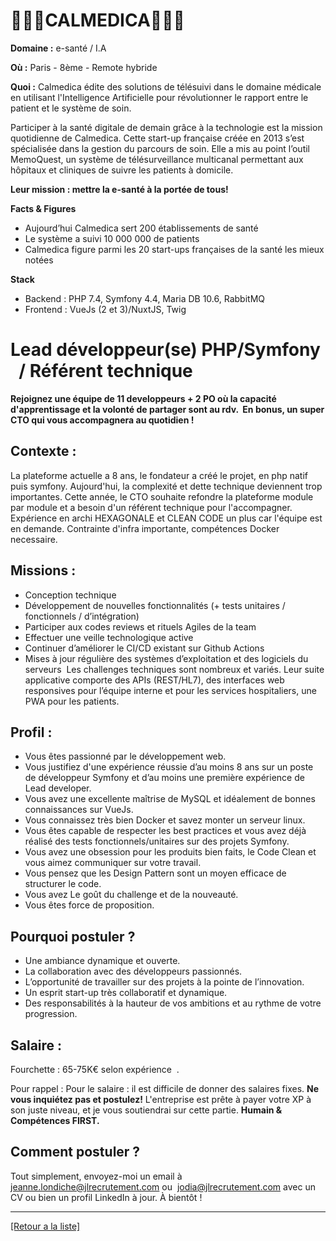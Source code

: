 # 👩🏻‍⚕️CALMEDICA👨🏻‍⚕️

**Domaine :** e-santé / I.A

**Où :** Paris - 8ème -  Remote hybride 

**Quoi :** Calmedica édite des solutions de télésuivi dans le domaine médicale en utilisant l'Intelligence Artificielle pour révolutionner le rapport entre le patient et le système de soin.

Participer à la santé digitale de demain grâce à la technologie est la mission quotidienne de Calmedica. Cette start-up française créée en 2013 s’est spécialisée dans la gestion du parcours de soin. Elle a mis au point l’outil MemoQuest, un système de télésurveillance multicanal permettant aux hôpitaux et cliniques de suivre les patients à domicile.  

**Leur mission : mettre la e-santé à la portée de tous!**

**Facts & Figures**

* Aujourd’hui Calmedica sert 200 établissements de santé 
* Le système a suivi 10 000 000 de patients 
* Calmedica figure parmi les 20 start-ups françaises de la santé les mieux notées

**Stack**

* Backend : PHP 7.4, Symfony 4.4, Maria DB 10.6, RabbitMQ
* Frontend : VueJs (2 et 3)/NuxtJS, Twig

# Lead développeur(se) PHP/Symfony   / Référent technique

**Rejoignez une équipe de 11 developpeurs + 2 PO où la capacité d'apprentissage et la volonté de partager sont au rdv.  En bonus, un super CTO qui vous accompagnera au quotidien !** 

## Contexte : 

La plateforme actuelle a 8 ans, le fondateur a créé le projet, en php natif puis symfony. 
Aujourd'hui, la complexité et dette technique deviennent trop importantes. Cette année, le CTO souhaite refondre la plateforme module par module et a besoin d'un référent technique pour l'accompagner. Expérience en archi HEXAGONALE et CLEAN CODE un plus car l'équipe est en demande. 
Contrainte d'infra importante, compétences Docker necessaire.

## Missions : 

* Conception technique
* Développement de nouvelles fonctionnalités (+ tests unitaires / fonctionnels / d’intégration)
* Participer aux codes reviews et rituels Agiles de la team
* Effectuer une veille technologique active
* Continuer d’améliorer le CI/CD existant sur Github Actions
* Mises à jour régulière des systèmes d’exploitation et des logiciels du serveurs  Les challenges techniques sont nombreux et variés. Leur suite applicative comporte des APIs (REST/HL7), des interfaces web responsives pour l’équipe interne et pour les services hospitaliers, une PWA pour les patients.

## Profil : 

* Vous êtes passionné par le développement web.
* Vous justifiez d'une expérience réussie d’au moins 8 ans sur un poste de développeur Symfony et d’au moins une première expérience de Lead developer.
* Vous avez une excellente maîtrise de MySQL et idéalement de bonnes connaissances sur VueJs.
* Vous connaissez très bien Docker et savez monter un serveur linux.
* Vous êtes capable de respecter les best practices et vous avez déjà réalisé des tests fonctionnels/unitaires sur des projets Symfony.
* Vous avez une obsession pour les produits bien faits, le Code Clean et vous aimez communiquer sur votre travail.
* Vous pensez que les Design Pattern sont un moyen efficace de structurer le code.
* Vous avez Le goût du challenge et de la nouveauté.
* Vous êtes force de proposition.

## Pourquoi postuler ?

* Une ambiance dynamique et ouverte.
* La collaboration avec des développeurs passionnés.
* L’opportunité de travailler sur des projets à la pointe de l’innovation.
* Un esprit start-up très collaboratif et dynamique.
* Des responsabilités à la hauteur de vos ambitions et au rythme de votre progression.

## Salaire :

Fourchette : 65-75K€ selon expérience  .

Pour rappel : Pour le salaire : il est difficile de donner des salaires fixes. **Ne vous inquiétez pas et postulez!** L'entreprise est prête à payer votre XP à son juste niveau, et je vous soutiendrai sur cette partie. **Humain & Compétences FIRST.**

## Comment postuler ?

Tout simplement, envoyez-moi un email à jeanne.londiche@jlrecrutement.com ou  jodia@jlrecrutement.com avec un CV ou bien un profil LinkedIn à jour. À bientôt !

----
<a href="https://github.com/jlondiche/job-board-php/blob/master/README.md">[Retour a la liste]</a>
